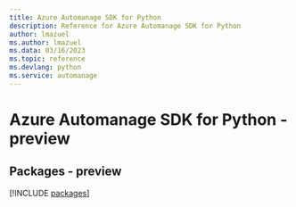 ```yaml
---
title: Azure Automanage SDK for Python
description: Reference for Azure Automanage SDK for Python
author: lmazuel
ms.author: lmazuel
ms.data: 03/16/2023
ms.topic: reference
ms.devlang: python
ms.service: automanage
---
```

# Azure Automanage SDK for Python - preview
## Packages - preview
[!INCLUDE [packages](automanage-index.md)]